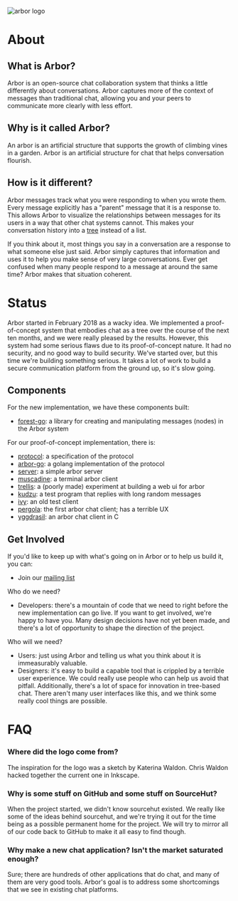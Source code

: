 ![arbor logo](https://git.sr.ht/~whereswaldon/forest-go/blob/master/img/arbor-logo.png)

# About

## What is Arbor?

Arbor is an open-source chat collaboration system that thinks a little differently about conversations. Arbor captures more of the context of messages than traditional chat, allowing you and your peers to communicate more clearly with less effort.

## Why is it called Arbor?

An arbor is an artificial structure that supports the growth of climbing vines in a garden. Arbor is an artificial structure for chat that helps conversation flourish.

## How is it different?

Arbor messages track what you were responding to when you wrote them. Every message explicitly has a "parent" message that it is a response to. This allows Arbor to visualize the relationships between messages for its users in a way that other chat systems cannot. This makes your conversation history into a [tree](https://en.wikipedia.org/wiki/Tree_(data_structure)) instead of a list.

If you think about it, most things you say in a conversation are a response to what someone else just said. Arbor simply captures that information and uses it to help you make sense of very large conversations. Ever get confused when many people respond to a message at around the same time? Arbor makes that situation coherent.

# Status

Arbor started in February 2018 as a wacky idea. We implemented a proof-of-concept system that embodies chat as a tree over the course of the next ten months, and we were really pleased by the results. However, this system had some serious flaws due to its proof-of-concept nature. It had no security, and no good way to build security. We've started over, but this time we're building something serious. It takes a lot of work to build a secure communication platform from the ground up, so it's slow going.

## Components

For the new implementation, we have these components built:

- [forest-go](https://git.sr.ht/~whereswaldon/forest-go): a library for creating and manipulating messages (nodes) in the Arbor system

For our proof-of-concept implementation, there is:

- [protocol](https://github.com/arborchat/protocol): a specification of the protocol
- [arbor-go](https://github.com/arborchat/arbor-go): a golang implementation of the protocol
- [server](https://github.com/arborchat/server): a simple arbor server
- [muscadine](https://github.com/arborchat/muscadine): a terminal arbor client
- [trellis](https://git.sr.ht/~whereswaldon/trellis): a (poorly made) experiment at building a web ui for arbor
- [kudzu](https://github.com/arborchat/kudzu): a test program that replies with long random messages
- [ivy](https://github.com/arborchat/ivy): an old test client
- [pergola](https://github.com/arborchat/pergola): the first arbor chat client; has a terrible UX
- [yggdrasil](https://github.com/arborchat/yggdrasil): an arbor chat client in C

## Get Involved

If you'd like to keep up with what's going on in Arbor or to help us build it, you can:

- Join our [mailing list](https://lists.sr.ht/~whereswaldon/arbor-dev)

Who do we need?

- Developers: there's a mountain of code that we need to right before the new implementation can go live. If you want to get involved, we're happy to have you. Many design decisions have not yet been made, and there's a lot of opportunity to shape the direction of the project.

Who will we need?

- Users: just using Arbor and telling us what you think about it is immeasurably valuable.
- Designers: it's easy to build a capable tool that is crippled by a terrible user experience. We could really use people who can help us avoid that pitfall. Additionally, there's a lot of space for innovation in tree-based chat. There aren't many user interfaces like this, and we think some really cool things are possible.

# FAQ

### Where did the logo come from?

The inspiration for the logo was a sketch by Katerina Waldon. Chris Waldon hacked together the current one in Inkscape.

### Why is some stuff on GitHub and some stuff on SourceHut?

When the project started, we didn't know sourcehut existed. We really like some of the ideas behind sourcehut, and we're trying it out for the time being as a possible permanent home for the project. We will try to mirror all of our code back to GitHub to make it all easy to find though.

### Why make a new chat application? Isn't the market saturated enough?

Sure; there are hundreds of other applications that do chat, and many of them are very good tools. Arbor's goal is to address some shortcomings that we see in existing chat platforms.
